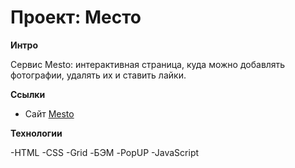 # Проект: Место

**Интро**

Cервис Mesto: интерактивная страница, куда можно добавлять фотографии, удалять их и ставить лайки.

**Ссылки**

* Сайт [Mesto](https://skyuser.github.io/mesto-project/)

**Технологии**

-HTML
-CSS
-Grid
-БЭМ
-PopUP
-JavaScript